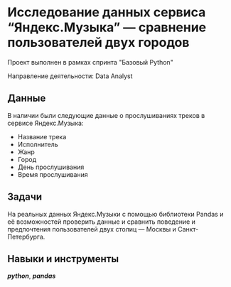 ﻿# Исследование данных сервиса “Яндекс.Музыка” — сравнение пользователей двух городов

Проект выполнен в рамках спринта "Базовый Python"


Направление деятельности: Data Analyst

## Данные
В наличии были следующие данные о прослушиваниях треков в сервисе Яндекс.Музыка:

- Название трека
- Исполнитель
- Жанр
- Город
- День прослушивания
- Время прослушивания


## Задачи
На реальных данных Яндекс.Музыки c помощью библиотеки Pandas и её возможностей проверить данные и сравнить поведение и предпочтения пользователей двух столиц — Москвы и Санкт-Петербурга.

## Навыки и инструменты
***python***, ***pandas***